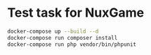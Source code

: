 # Test task for NuxGame

```sh
docker-compose up --build --d
docker-compose run composer install
docker-compose run php vendor/bin/phpunit
```

